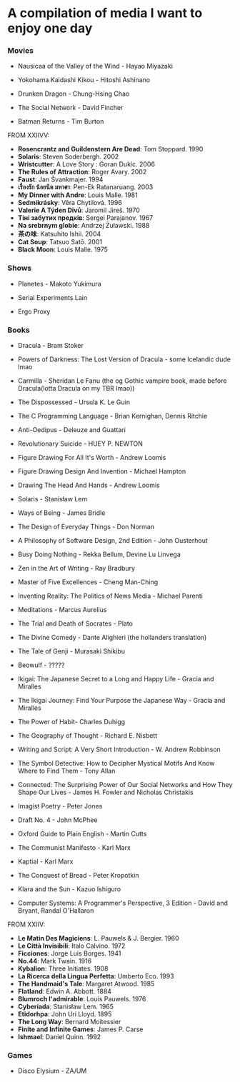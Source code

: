 # A compilation of media I want to enjoy one day

### Movies

- Nausicaa of the Valley of the Wind - Hayao Miyazaki

- Yokohama Kaidashi Kikou - Hitoshi Ashinano

- Drunken Dragon - Chung-Hsing Chao

- The Social Network - David Fincher

- Batman Returns - Tim Burton

FROM XXIIVV:
-   **Rosencrantz and Guildenstern Are Dead**: Tom Stoppard. 1990
-   **Solaris**: Steven Soderbergh. 2002
-   **Wristcutter**: A Love Story : Goran Dukic. 2006
-   **The Rules of Attraction**: Roger Avary. 2002
-   **Faust**: Jan Švankmajer. 1994
-   **เรื่องรัก น้อยนิด มหาศา**: Pen-Ek Ratanaruang. 2003
-   **My Dinner with Andre**: Louis Malle. 1981
-   **Sedmikrásky**: Věra Chytilová. 1996
-   **Valerie A Týden Divů**: Jaromil Jireš. 1970
-   **Тіні забутих предків**: Sergei Parajanov. 1967
-   **Na srebrnym globie**: Andrzej Żuławski. 1988
-   **茶の味**: Katsuhito Ishii. 2004
-   **Cat Soup**: Tatsuo Satō. 2001
-   **Black Moon**: Louis Malle. 1975

### Shows
- Planetes - Makoto Yukimura

- Serial Experiments Lain

- Ergo Proxy 

### Books
- Dracula - Bram Stoker

- Powers of Darkness: The Lost Version of Dracula - some Icelandic dude lmao

- Carmilla - Sheridan Le Fanu (the og Gothic vampire book, made before Dracula(lotta Dracula on my TBR lmao))

- The Dispossessed - Ursula K. Le Guin

- The C Programming Language - Brian Kernighan, Dennis Ritchie

- Anti-Oedipus - Deleuze and Guattari

- Revolutionary Suicide - HUEY P. NEWTON

- Figure Drawing For All It's Worth - Andrew Loomis

- Figure Drawing Design And Invention - Michael Hampton

- Drawing The Head And Hands - Andrew Loomis

- Solaris - Stanisław Lem

- Ways of Being - James Bridle

- The Design of Everyday Things - Don Norman

- A Philosophy of Software Design, 2nd Edition - John Ousterhout

- Busy Doing Nothing - Rekka Bellum, Devine Lu Linvega

- Zen in the Art of Writing - Ray Bradbury

- Master of Five Excellences - Cheng Man-Ching

- Inventing Reality: The Politics of News Media - Michael Parenti

- Meditations - Marcus Aurelius

- The Trial and Death of Socrates - Plato

- The Divine Comedy - Dante Alighieri (the hollanders translation)

- The Tale of Genji - Murasaki Shikibu

- Beowulf - ?????

- Ikigai: The Japanese Secret to a Long and Happy Life - Gracia and Miralles

- The Ikigai Journey: Find Your Purpose the Japanese Way - Gracia and Miralles

- The Power of Habit- Charles Duhigg

- The Geography of Thought - Richard E. Nisbett

- Writing and Script: A Very Short Introduction - W. Andrew Robbinson

- The Symbol Detective: How to Decipher Mystical Motifs And Know Where to Find Them - Tony Allan

- Connected: The Surprising Power of Our Social Networks and How They Shape Our Lives - James H. Fowler and Nicholas Christakis

- Imagist Poetry - Peter Jones

- Draft No. 4 - John McPhee

- Oxford Guide to Plain English - Martin Cutts

- The Communist Manifesto - Karl Marx

- Kaptial - Karl Marx

- The Conquest of Bread - Peter Kropotkin

- Klara and the Sun - Kazuo Ishiguro

- Computer Systems: A Programmer's Perspective, 3 Edition - David and Bryant, Randal O'Hallaron

FROM XXIIV:
-   **Le Matin Des Magiciens**: L. Pauwels & J. Bergier. 1960
-   **Le Città Invisibili**: Italo Calvino. 1972
-   **Ficciones**: Jorge Luis Borges. 1941
-   **No.44**: Mark Twain. 1916
-   **Kybalion**: Three Initiates. 1908
-   **La Ricerca della Lingua Perfetta**: Umberto Eco. 1993
-   **The Handmaid's Tale**: Margaret Atwood. 1985
-   **Flatland**: Edwin A. Abbott. 1884
-   **Blumroch l'admirable**: Louis Pauwels. 1976
-   **Cyberiada**: Stanisław Lem. 1965
-   **Etidorhpa**: John Uri Lloyd. 1895
-   **The Long Way**: Bernard Moitessier
-   **Finite and Infinite Games**: James P. Carse
-   **Ishmael**: Daniel Quinn. 1992

### Games
- Disco Elysium - ZA/UM
